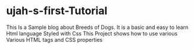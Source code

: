 # ujah-s-first-Tutorial
This Is a Sample blog about Breeds of Dogs. It is a basic and easy to learn Html language Styled with Css
This Project shows how to use various Various HTML tags and  CSS properties
